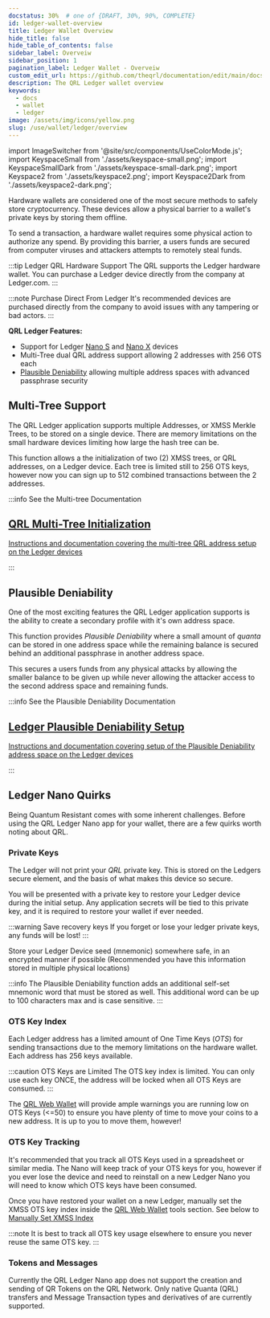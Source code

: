 ```yaml
---
docstatus: 30%  # one of {DRAFT, 30%, 90%, COMPLETE}
id: ledger-wallet-overview
title: Ledger Wallet Overview
hide_title: false
hide_table_of_contents: false
sidebar_label: Overveiw
sidebar_position: 1
pagination_label: Ledger Wallet - Overveiw
custom_edit_url: https://github.com/theqrl/documentation/edit/main/docs/Use/Wallet/Ledger/ledger-wallet.md
description: The QRL Ledger wallet overview
keywords:
  - docs
  - wallet
  - ledger
image: /assets/img/icons/yellow.png
slug: /use/wallet/ledger/overview
---
```


import ImageSwitcher from '@site/src/components/UseColorMode.js';
import KeyspaceSmall from './assets/keyspace-small.png';
import KeyspaceSmallDark from './assets/keyspace-small-dark.png';
import Keyspace2 from './assets/keyspace2.png';
import Keyspace2Dark from './assets/keyspace2-dark.png';


Hardware wallets are considered one of the most secure methods to safely store cryptocurrency. These devices allow a physical barrier to a wallet's private keys by storing them offline.

To send a transaction, a hardware wallet requires some physical action to authorize any spend. By providing this barrier, a users funds are secured from computer viruses and attackers attempts to remotely steal funds.

:::tip Ledger QRL Hardware Support
The QRL supports the Ledger hardware wallet. You can purchase a Ledger device directly from the company at Ledger.com. 
:::

:::note Purchase Direct From Ledger
It's recommended devices are purchased directly from the company to avoid issues with any tampering or bad actors.
:::


**QRL Ledger Features:**

* Support for Ledger [Nano S](https://shop.ledger.com/products/ledger-nano-s) and [Nano X](https://shop.ledger.com/pages/ledger-nano-x) devices
* Multi-Tree dual QRL address support allowing $2$ addresses with $256$ OTS each
* [Plausible Deniability](https://support.ledger.com/hc/en-us/articles/115005214529-Advanced-passphrase-security) allowing multiple address spaces with advanced passphrase security


## Multi-Tree Support

The QRL Ledger application supports multiple Addresses, or XMSS Merkle Trees, to be stored on a single device. There are memory limitations on the small hardware devices limiting how large the hash tree can be.

<div style={{textAlign: 'center'}}>
  <ImageSwitcher 
    lightImageSrc={KeyspaceSmall}
    darkImageSrc={KeyspaceSmallDark}
  />
</div>

This function allows a the initialization of two ($2$) XMSS trees, or QRL addresses, on a Ledger device. Each tree is limited still to $256$ OTS keys, however now you can sign up to $512$ combined transactions between the $2$ addresses.

:::info See the Multi-tree Documentation 
<span >
  <section class="row list_node_modules-@docusaurus-theme-classic-lib-theme-DocCategoryGeneratedIndexPage-styles-module">
        <article class="col col--12 margin-bottom--md">
            <a class="card padding--md cardContainer_node_modules-@docusaurus-theme-classic-lib-theme-DocCard-styles-module" href="/use/wallet/ledger/new">
                <h2 class="text--truncate cardTitle_node_modules-@docusaurus-theme-classic-lib-theme-DocCard-styles-module" title="New QRL Ledger Wallet">
                    QRL Multi-Tree Initialization 
                </h2>
                <p class="text--truncate cardDescription_node_modules-@docusaurus-theme-classic-lib-theme-DocCard-styles-module" 
               title="QRL Ledger wallet initialization">
                    Instructions and documentation covering the multi-tree QRL address setup on the Ledger devices
                </p>
            </a>
        </article>
    </section>
</span>
:::






## Plausible Deniability

One of the most exciting features the QRL Ledger application supports is the ability to create a secondary profile with it's own address space. 

<div style={{textAlign: 'center'}}>
  <ImageSwitcher 
    lightImageSrc={Keyspace2}
    darkImageSrc={Keyspace2Dark}
  />
</div>

This function provides *Plausible Deniability* where a small amount of $quanta$ can be stored in one address space while the remaining balance is secured behind an additional passphrase in another address space.

This secures a users funds from any physical attacks by allowing the smaller balance to be given up while never allowing the attacker access to the second address space and remaining funds.


:::info See the Plausible Deniability Documentation 
<span >
  <section class="row list_node_modules-@docusaurus-theme-classic-lib-theme-DocCategoryGeneratedIndexPage-styles-module">
        <article class="col col--12 margin-bottom--md">
            <a class="card padding--md cardContainer_node_modules-@docusaurus-theme-classic-lib-theme-DocCard-styles-module" href="/use/wallet/ledger/plausible-deniability">
                <h2 class="text--truncate cardTitle_node_modules-@docusaurus-theme-classic-lib-theme-DocCard-styles-module" title="Ledger Plausible Deniability Setup">
                    Ledger Plausible Deniability Setup 
                </h2>
                <p class="text--truncate cardDescription_node_modules-@docusaurus-theme-classic-lib-theme-DocCard-styles-module" 
               title="QRL Ledger Plausible Deniability Setup">
                    Instructions and documentation covering setup of the Plausible Deniability address space on the Ledger devices
                </p>
            </a>
        </article>
    </section>
</span>
:::



## Ledger Nano Quirks

Being Quantum Resistant comes with some inherent challenges. Before using the QRL Ledger Nano app for your wallet, there are a few quirks worth noting about QRL. 


### Private Keys

The Ledger will not print your *QRL* private key. This is stored on the Ledgers secure element, and the basis of what makes this device so secure. 

You will be presented with a private key to restore your Ledger device during the initial setup. Any application secrets will be tied to this private key, and it is required to restore your wallet if ever needed.

:::warning Save recovery keys
If you forget or lose your ledger private keys, any funds will be lost!
:::

Store your Ledger Device seed (mnemonic) somewhere safe, in an encrypted manner if possible (Recommended you have this information stored in multiple physical locations)

:::info
The Plausible Deniability function adds an additional self-set mnemonic word that must be stored as well. This additional word can be up to 100 characters max and is case sensitive. 
:::


### OTS Key Index


Each Ledger address has a limited amount of One Time Keys (*OTS*) for sending transactions due to the memory limitations on the hardware wallet. Each address has $256$ keys available.

:::caution OTS Keys are Limited
The OTS key index is limited. You can only use each key ONCE, the address will be locked when all OTS Keys are consumed.
:::


The [QRL Web Wallet](https://wallet.theqrl.org/) will provide ample warnings you are running low on OTS Keys (<=50) to ensure you have plenty of time to move your coins to a new address. It is up to you to move them, however!

### OTS Key Tracking

It's recommended that you track all OTS Keys used in a spreadsheet or similar media. The Nano will keep track of your OTS keys for you, however if you ever lose the device and need to reinstall on a new Ledger Nano you will need to know which OTS keys have been consumed. 

Once you have restored your wallet on a new Ledger, manually set the XMSS OTS key index inside the [QRL Web Wallet](https://wallet.theqrl.org/) tools section. See below to [Manually Set XMSS Index](#manually-set-xmss-index)  

:::note It is best to track all OTS key usage elsewhere to ensure you never reuse the same OTS key.
:::

### Tokens and Messages

Currently the QRL Ledger Nano app does not support the creation and sending of QR Tokens on the QRL Network. Only native Quanta (QRL) transfers and Message Transaction types and derivatives of are currently supported. 